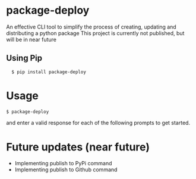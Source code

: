 # package-deploy

An effective CLI tool to simplify the process of creating, updating and distributing a python package
This project is currently not published, but will be in near future

## Using Pip

```bash
  $ pip install package-deploy
```

# Usage

```bash
$ package-deploy
```

and enter a valid response for each of the following prompts to get started.

# Future updates (near future)

- Implementing publish to PyPi command
- Implementing publish to Github command

